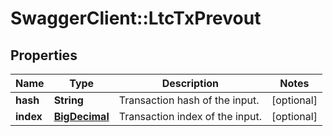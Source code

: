 # SwaggerClient::LtcTxPrevout

## Properties
Name | Type | Description | Notes
------------ | ------------- | ------------- | -------------
**hash** | **String** | Transaction hash of the input. | [optional] 
**index** | [**BigDecimal**](BigDecimal.md) | Transaction index of the input. | [optional] 

